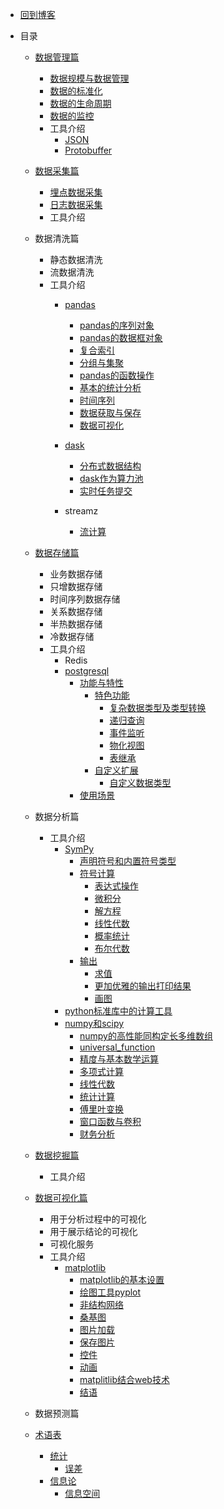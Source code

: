 * [回到博客](http://blog.hszofficial.site/)

* 目录

    * [数据管理篇](数据管理篇/README.md)
        * [数据规模与数据管理](数据管理篇/数据规模与数据管理.md)
        * [数据的标准化](数据管理篇/数据的标准化.md)
        * [数据的生命周期](数据管理篇/数据的生命周期.md)
        * [数据的监控](数据管理篇/数据的监控.md)
        * 工具介绍
            * [JSON](数据管理篇/工具介绍/JSON)
            * [Protobuffer](数据管理篇/工具介绍/JSON)

    * [数据采集篇](数据采集篇/README.md)
        * [埋点数据采集](数据采集篇/埋点数据采集.md)
        * [日志数据采集](数据采集篇/日志数据采集.md)
        * 工具介绍

    * 数据清洗篇
        * 静态数据清洗
        * 流数据清洗
        * 工具介绍
            * [pandas](数据清洗篇/工具介绍/pandas/README.md)
                * [pandas的序列对象](数据清洗篇/工具介绍/pandas/pandas的序列对象.md)
                * [pandas的数据框对象](数据清洗篇/工具介绍/pandas/pandas的数据框对象.md)
                * [复合索引](数据清洗篇/工具介绍/pandas/复合索引.md)
                * [分组与集聚](数据清洗篇/工具介绍/pandas/分组与集聚.md)
                * [pandas的函数操作](数据清洗篇/工具介绍/pandas/pandas的函数操作.md)
                * [基本的统计分析](数据清洗篇/工具介绍/pandas/基本的统计分析.md)
                * [时间序列](数据清洗篇/工具介绍/pandas/时间序列/时间序列.md)
                * [数据获取与保存](数据清洗篇/工具介绍/pandas/数据获取与保存.md)
                * [数据可视化](数据清洗篇/工具介绍/pandas/数据可视化/数据可视化.md)

            * [dask](数据清洗篇/工具介绍/dask/README.md)
                * [分布式数据结构](数据清洗篇/工具介绍/dask/分布式数据结构.md)
                * [dask作为算力池](数据清洗篇/工具介绍/dask/dask作为算力池.md)
                * [实时任务提交](数据清洗篇/工具介绍/dask/实时任务提交.md)
            * streamz
                * [流计算](数据清洗篇/工具介绍/streamz/流计算/流计算.md)

    * [数据存储篇](数据存储篇/README.md)
        * 业务数据存储
        * 只增数据存储
        * 时间序列数据存储
        * 关系数据存储
        * 半热数据存储
        * 冷数据存储
        * 工具介绍
            * Redis
            * [postgresql](数据存储篇/工具介绍/postgresql/README.md)
                * [功能与特性](数据存储篇/工具介绍/postgresql/功能与特性/README.md)
                    * [特色功能](数据存储篇/工具介绍/postgresql/功能与特性/特色功能/README.md)
                        * [复杂数据类型及类型转换](数据存储篇/工具介绍/postgresql/功能与特性/特色功能/复杂数据类型及类型转换.md)
                        * [递归查询](数据存储篇/工具介绍/postgresql/功能与特性/特色功能/递归查询.md)
                        * [事件监听](数据存储篇/工具介绍/postgresql/功能与特性/特色功能/事件监听.md)
                        * [物化视图](数据存储篇/工具介绍/postgresql/功能与特性/特色功能/物化视图.md)
                        * [表继承](数据存储篇/工具介绍/postgresql/功能与特性/特色功能/表继承.md)
                    * [自定义扩展](数据存储篇/工具介绍/postgresql/功能与特性/自定义扩展/README.md)
                        * [自定义数据类型](数据存储篇/工具介绍/postgresql/功能与特性/自定义扩展/自定义数据类型.md)
                * [使用场景](数据存储篇/工具介绍/postgresql/使用场景/README.md)

    * 数据分析篇
        * 工具介绍
            * [SymPy](数据分析篇/工具介绍/SymPy/README.md)
                * [声明符号和内置符号类型](数据分析篇/工具介绍/SymPy/声明符号和内置符号类型.md)
                * [符号计算](数据分析篇/工具介绍/SymPy/符号计算/README.md)
                    * [表达式操作](数据分析篇/工具介绍/SymPy/符号计算/表达式操作/表达式操作.md)
                    * [微积分](数据分析篇/工具介绍/SymPy/符号计算/微积分/微积分.md)
                    * [解方程](数据分析篇/工具介绍/SymPy/符号计算/解方程/解方程.md)
                    * [线性代数](数据分析篇/工具介绍/SymPy/符号计算/线性代数/线性代数.md)
                    * [概率统计](数据分析篇/工具介绍/SymPy/符号计算/概率统计/概率统计.md)
                    * [布尔代数](数据分析篇/工具介绍/SymPy/符号计算/布尔代数/布尔代数.md)
                * [输出](数据分析篇/工具介绍/SymPy/输出/README.md)
                    * [求值](数据分析篇/工具介绍/SymPy/输出/求值.md)
                    * [更加优雅的输出打印结果](数据分析篇/工具介绍/SymPy/输出/更加优雅的输出打印结果/更加优雅的输出打印结果.md)
                    * [画图](数据分析篇/工具介绍/SymPy/输出/画图/画图.md)
            * [python标准库中的计算工具](数据分析篇/工具介绍/python标准库中的计算工具/使用标准库处理基本数学问题.md)
            * [numpy和scipy](数据分析篇/工具介绍/numpy和scipy/README.md)
                * [numpy的高性能同构定长多维数组](数据分析篇/工具介绍/numpy和scipy/numpy的高性能同构定长多维数组/numpy的高性能同构定长多维数组.md)
                * [universal_function](数据分析篇/工具介绍/numpy和scipy/universal_function/universal_function.md)
                * [精度与基本数学运算](数据分析篇/工具介绍/numpy和scipy/精度与基本数学运算.md)
                * [多项式计算](数据分析篇/工具介绍/numpy和scipy/多项式计算/多项式计算.md)
                * [线性代数](数据分析篇/工具介绍/numpy和scipy/线性代数.md)
                * [统计计算](数据分析篇/工具介绍/numpy和scipy/统计计算/统计计算.md)
                * [傅里叶变换](数据分析篇/工具介绍/numpy和scipy/傅里叶变换/傅里叶变换.md)
                * [窗口函数与卷积](数据分析篇/工具介绍/numpy和scipy/窗口函数与卷积/窗口函数与卷积.md)
                * [财务分析](数据分析篇/工具介绍/numpy和scipy/财务分析.md)

    * [数据挖掘篇](数据可视化篇/README.md)
        * 工具介绍

    * [数据可视化篇](数据可视化篇/README.md)
        * 用于分析过程中的可视化
        * 用于展示结论的可视化
        * 可视化服务
        * 工具介绍
            * [matplotlib](数据可视化篇/工具介绍/matplotlib/README.md)
                * [matplotlib的基本设置](数据可视化篇/工具介绍/matplotlib/matplotlib的基本设置/matplotlib的基本设置.md)
                * [绘图工具pyplot](数据可视化篇/工具介绍/matplotlib/绘图工具pyplot/绘图工具pyplot.md)
                * [非结构网络](数据可视化篇/工具介绍/matplotlib/非结构网络/非结构网络.md)
                * [桑基图](数据可视化篇/工具介绍/matplotlib/桑基图/桑基图.md)
                * [图片加载](数据可视化篇/工具介绍/matplotlib/图片加载/图片加载.md)
                * [保存图片](数据可视化篇/工具介绍/matplotlib/保存图片/保存图片.md)
                * [控件](数据可视化篇/工具介绍/matplotlib/控件.md)
                * [动画](数据可视化篇/工具介绍/matplotlib/动画/动画.md)
                * [matplitlib结合web技术](数据可视化篇/工具介绍/matplotlib/matplitlib结合web技术.md)
                * [结语](数据可视化篇/工具介绍/matplotlib/结语.md)

    * 数据预测篇

    * [术语表](术语表/README.md)
        * [统计](术语表/统计/README.md)
            * [误差](术语表/统计/误差.md)
        * [信息论](术语表/信息论/README.md)
            * [信息空间](术语表/信息论/信息空间.md)